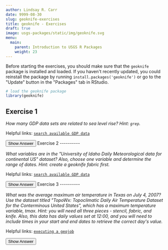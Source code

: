 ```yaml
---
author: Lindsay R. Carr
date: 9999-08-30
slug: geoknife-exercises
title: geoknife - Exercises
draft: true 
image: usgs-packages/static/img/geoknife.svg
menu:
  main:
    parent: Introduction to USGS R Packages
    weight: 23
---
```

Before starting the exercises, you should make sure that the `geoknife` package is installed and loaded. If you haven't recently updated, you could reinstall the package by running `install.packages('geoknife')` or go to the "Update" button in the "Packages" tab in RStudio.

``` r
# load the geoknife package
library(geoknife)
```

Exercise 1
----------

*How many GDP data sets are related to sea level rise? Hint: `grep`.*

Helpful links: [`search available GDP data`](usgs-packages/geoknife-data/#available-webdata)

<button class="ToggleButton" onclick="toggle_visibility('unnamed-chunk-1')">
Show Answer
</button>
              <div id="unnamed-chunk-1" style="display:none">

``` r
# First, you need to query for all web data
all_webdata <- query("webdata")
all_titles <- title(all_webdata)
all_abstracts <- abstract(all_webdata)

# Then start sleuthing using `grep`
keyword_str <- "sea level rise|sea level|sea level|sea rise"
index_t <- grep(keyword_str, all_titles, ignore.case = TRUE)
index_a <- grep(keyword_str, all_abstracts, ignore.case = TRUE)
index_both <- unique(c(index_t, index_a))

# Look at the titles and abstracts of datasets that match your criteria
length(index_both)
```

    ## [1] 2

``` r
all_titles[index_both]
```

    ## [1] "Sea Level Rise Projections for DSL-SAMBI"
    ## [2] "Thermosteric Sea Level Rise"

``` r
all_abstracts[index_both]
```

    ## [1] "This dataset is output from the Sea Level Affecting Marshes Model (SLAMM) for the South Atlantic Migratory Bird Initiative (SAMBI) geographic planning region. It represents 10 year increments (ranging from year 2000 - year 2100) for the climate change scenario A1B, A1FI, A2, or B1. The dataset was developed as one component for modeling landscape scale alterations of avian habitats due to climate change. It may also be used as a stand-alone product to illustrate potential changes in marsh and coastal environments due to longterm sea level rise. Model outputs from SLAMM are subject to constraints of the modeling process itself. The Biodiversity and Spatial Information Center (BaSIC) did not create the SLAMM modeling approach and/or algorithims. However, all effort was made to ensure data inputs required by the model are of the highest quality. Certain input parameters may need to be altered to create a more reliable model projection. BaSIC is currently (January 2010) working with cooperators to address such issues. Clough, J. S. 2008. SLAMM 5.0.1. Technical documentation and executable program downloadable from http://www.warrenpinnacle.com/prof/SLAMM/index.html"
    ## [2] ""

</div>
Exercise 2
----------

*What variables are in the "University of Idaho Daily Meteorological data for continental US" dataset? Also, choose one variable and determine the range of dates. Hint: create a geoknife fabric first.*

Helpful links: [`search available GDP data`](usgs-packages/geoknife-data/#available-webdata)

<button class="ToggleButton" onclick="toggle_visibility('unnamed-chunk-2')">
Show Answer
</button>
              <div id="unnamed-chunk-2" style="display:none">

``` r
# First, you need to query for all web data
all_webdata <- query("webdata")

# Use the all_webdata object to create the fabric
us_meterology <- webdata(all_webdata["University of Idaho Daily Meteorological data for continental US"])

# Now use query to see what variables are available
metero_vars <- query(us_meterology, "variables")
metero_vars
```

    ## [1] "precipitation_amount"                     
    ## [2] "max_relative_humidity"                    
    ## [3] "min_relative_humidity"                    
    ## [4] "specific_humidity"                        
    ## [5] "surface_downwelling_shortwave_flux_in_air"
    ## [6] "min_air_temperature"                      
    ## [7] "max_air_temperature"                      
    ## [8] "wind_speed"

``` r
# Let's pick the fourth variable to look at a date range
# To determine the times available, you must add the variable to the fabric
variables(us_meterology) <- metero_vars[4]
query(us_meterology, "times")
```

    ## [1] "1979-01-01 UTC" "2017-09-04 UTC"

</div>
Exercise 3
----------

*What was the average maximum air temperature in Texas on July 4, 2007? Use the dataset titled "TopoWx: Topoclimatic Daily Air Temperature Dataset for the Conterminous United States", which has a maximum temperature variable, tmax. Hint: you will need all three pieces - stencil, fabric, and knife. Also, this data has daily values set at 12:00, and you will need to include times in your start and end dates to retrieve the correct day's value.*

Helpful links: [`executing a geojob`](usgs-packages/geoknife-job)

<button class="ToggleButton" onclick="toggle_visibility('unnamed-chunk-3')">
Show Answer
</button>
              <div id="unnamed-chunk-3" style="display:none">

``` r
# First, you need to query for all web data
all_webdata <- query("webdata")

# Setup the maximum air temp fabric using the URL in all_webdata
airtemp_title <- "TopoWx: Topoclimatic Daily Air Temperature Dataset for the Conterminous United States"
airtemp_url <-  url(all_webdata[airtemp_title])
airtemp_fabric <- webdata(list(
  url = airtemp_url,
  variables = "tmax",
  times = as.POSIXct(c("2007-07-04 12:01", "2007-07-05 11:59"), tz = "UTC")
))

# Now setup the stencil
texas <- webgeom(geom = "sample:CONUS_states", 
                 attribute = "STATE",
                 values = "Texas")

# Leave the default knife since we want an average over the stencil
# Execute the geoknife job
airtemp_job <- geoknife(stencil = texas, fabric = airtemp_fabric, wait=TRUE)

# Download the data
air_max_data <- result(airtemp_job)
air_max_data
```

    ##              DateTime    Texas variable statistic
    ## 1 2007-07-04 12:00:00 29.66275     tmax      MEAN

</div>
